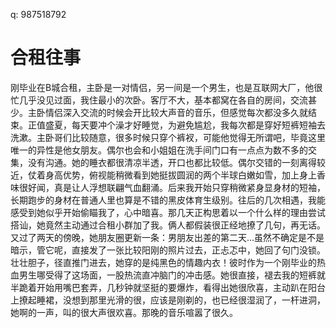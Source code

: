 q: 987518792

# 合租往事
刚毕业在B城合租，主卧是一对情侣，另一间是一个男生，也是互联网大厂，他很忙几乎没见过面，我住最小的次卧。客厅不大，基本都窝在各自的房间，交流甚少。主卧情侣深入交流的时候会开比较大声音的音乐，但感觉每次都没多久就结束。正值盛夏，每天要冲个澡才好睡觉，为避免尴尬，我每次都是穿好短裤短袖去洗漱。主卧哥们比较随意，很多时候只穿个裤衩，可能他觉得无所谓吧，毕竟这里唯一的异性是他女朋友。偶尔也会和小姐姐在洗手间门口有一点点为数不多的交集，没有沟通。她的睡衣都很清凉半透，开口也都比较低。偶尔交错的一刻离得较近，仗着身高优势，俯视能稍微看到她挺拔圆润的两个半球白嫩如雪，加上身上香味很好闻，真是让人浮想联翩气血翻涌。后来我开始只穿稍微紧身显身材的短袖，长期跑步的身材在普通人里也算是不错的黑皮体育生级别。往后的几次相遇，我能感受到她似乎开始偷瞄我了，心中暗喜。那几天正构思着以一个什么样的理由尝试搭讪，她竟然主动通过合租小群加了我。俩人都假装很正经地撩了几句，再无话。又过了两天的傍晚，她朋友圈更新一条：男朋友出差的第二天...虽然不确定是不是暗示，管它呢，直接发了一张比较阳刚的照片过去，正忐忑中，她回了句门没锁。壮壮胆子，径直推门进去，她穿的是纯黑色的情趣内衣！彼时作为一个刚毕业的热血男生哪受得了这场面，一股热流直冲脑门的冲击感。她很直接，褪去我的短裤就半跪着开始用嘴巴套弄，几秒钟就坚挺的要爆炸，看得出她很欣喜，主动趴在阳台上撩起睡裙，没想到那里光滑的很，应该是刚剃的，也已经很湿润了，一杆进洞，她啊的一声，叫的很大声很欢喜。那晚的音乐喧嚣了很久。

